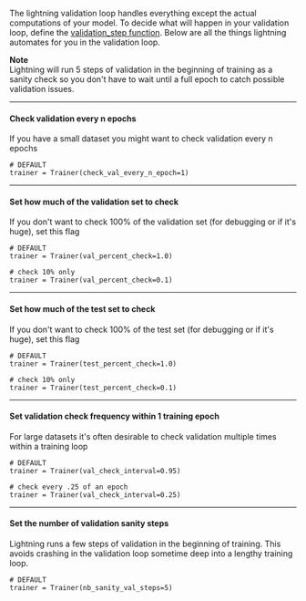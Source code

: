 The lightning validation loop handles everything except the actual computations of your model. To decide what will happen in your validation loop, define the [validation_step function](https://williamfalcon.github.io/pytorch-lightning/LightningModule/RequiredTrainerInterface/#validation_step).
Below are all the things lightning automates for you in the validation loop.

**Note**   
Lightning will run 5 steps of validation in the beginning of training as a sanity check so you don't have to wait until a full epoch to catch possible validation issues.




---
#### Check validation every n epochs
If you have a small dataset you might want to check validation every n epochs
``` {.python}
# DEFAULT
trainer = Trainer(check_val_every_n_epoch=1)
```

---
#### Set how much of the validation set to check 
If you don't want to check 100% of the validation set (for debugging or if it's huge), set this flag
``` {.python}
# DEFAULT
trainer = Trainer(val_percent_check=1.0)

# check 10% only
trainer = Trainer(val_percent_check=0.1)
```

---
#### Set how much of the test set to check 
If you don't want to check 100% of the test set (for debugging or if it's huge), set this flag
``` {.python}
# DEFAULT
trainer = Trainer(test_percent_check=1.0)

# check 10% only
trainer = Trainer(test_percent_check=0.1)
```

---
####  Set validation check frequency within 1 training epoch
For large datasets it's often desirable to check validation multiple times within a training loop
``` {.python}
# DEFAULT
trainer = Trainer(val_check_interval=0.95)

# check every .25 of an epoch 
trainer = Trainer(val_check_interval=0.25)
```

---
####  Set the number of validation sanity steps
Lightning runs a few steps of validation in the beginning of training. This avoids crashing in the validation loop sometime deep into a lengthy training loop.
``` {.python}
# DEFAULT
trainer = Trainer(nb_sanity_val_steps=5)
```